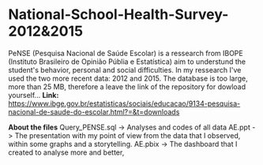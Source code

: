 # National-School-Health-Survey-2012&2015

PeNSE (Pesquisa Nacional de Saúde Escolar) is a ressearch from IBOPE (Instituto Brasileiro de Opinião Públia e Estatística) aim to understund the student's behavior, personal and 
social difficulties.
In my ressearch I've used the two more recent data: 2012 and 2015.
The database is too large, more than 25 MB, therefore a leave the link of the repository for dowload yourself...
**Link:** https://www.ibge.gov.br/estatisticas/sociais/educacao/9134-pesquisa-nacional-de-saude-do-escolar.html?=&t=downloads

**About the files**
Query_PENSE.sql -> Analyses and codes of all data
AE.ppt -> The presentation with my point of view from the data that I observed, within some graphs and a storytelling.
AE.pbix -> The dashboard that I created to analyse more and better,
